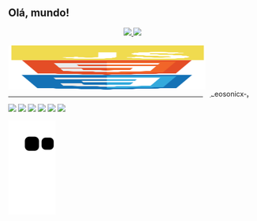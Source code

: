 ## Olá, mundo!
<div align="center">
  <a href="[https://github.com/rafaballerini](https://github.com/Leosonicx)">
  <img height="180em" src="https://github-readme-stats.vercel.app/api?username=Leosonicx&show_icons=true&theme=slate&include_all_commits=true&count_private=true"/>
  <img height="180em" src="https://github-readme-stats.vercel.app/api/top-langs/?username=Leosonicx&layout=compact&langs_count=7&theme=slate"/>
</div>

  <div style="display: inline_block"><br>
  <img align="center" alt="Leosonicx" height="30" width="400" src="https://raw.githubusercontent.com/devicons/devicon/master/icons/javascript/javascript-plain.svg">
  <img align="center" alt="Leosonicx-HTML" height="30" width="400" src="https://raw.githubusercontent.com/devicons/devicon/master/icons/html5/html5-original.svg">
  <img align="center" alt="Leosonicx-CSS" height="30" width="400" src="https://raw.githubusercontent.com/devicons/devicon/master/icons/css3/css3-original.svg">
  <img align="right" alt="Leosonicx-pic" height="150" style="border-radius:50px;" src="https://media.discordapp.net/attachments/920095670747148351/1019261969741647902/15f146c02729315f990b995ce54a8783.png">
</div>

  <hr>
 
<div> 
  <a href="https://www.youtube.com/channel/UC_-uuuZbY0AAt9CViNzvc-Q" target="_blank"><img src="https://img.shields.io/badge/YouTube-FF0000?style=for-the-badge&logo=youtube&logoColor=white" target="_blank"></a>
  <a href="https://instagram.com/leosonicxx" target="_blank"><img src="https://img.shields.io/badge/-Instagram-%23E4405F?style=for-the-badge&logo=instagram&logoColor=white" target="_blank"></a>
 	<a href="https://www.twitch.tv/leosonicx__" target="_blank"><img src="https://img.shields.io/badge/Twitch-9146FF?style=for-the-badge&logo=twitch&logoColor=white" target="_blank"></a>
 <a href="https://discord.gg/KNdH4N4DEV" target="_blank"><img src="https://img.shields.io/badge/Discord-7289DA?style=for-the-badge&logo=discord&logoColor=white" target="_blank"></a> 
  <a href = "mailto:leonardocarmo941@gmail.com"><img src="https://img.shields.io/badge/-Gmail-%23333?style=for-the-badge&logo=gmail&logoColor=white" target="_blank"></a>
  <a href="https://www.linkedin.com/in/leonardo-carmo-707333217/" target="_blank"><img src="https://img.shields.io/badge/-LinkedIn-%230077B5?style=for-the-badge&logo=linkedin&logoColor=white" target="_blank"></a> 
 
  ![Snake animation](https://github.com/rafaballerini/rafaballerini/blob/output/github-contribution-grid-snake.svg)
 
</div>
